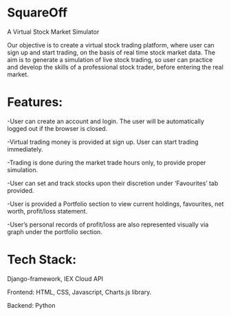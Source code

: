 # SquareOff
A Virtual Stock Market Simulator

Our objective is to create a virtual stock trading platform, where user can sign 
up and start trading, on the basis of real time stock market data. The aim is to 
generate a simulation of live stock trading, so user can practice and develop 
the skills of a professional stock trader, before entering the real market. 


# Features:

-User can create an account and login. The user will be automatically 
logged out if the browser is closed.

-Virtual trading money is provided at sign up. User can start trading 
immediately.

-Trading is done during the market trade hours only, to provide 
proper simulation.

-User can set and track stocks upon their discretion under ‘Favourites’ 
tab provided.

-User is provided a Portfolio section to view current holdings, favourites, 
net worth, profit/loss statement.

-User’s personal records of profit/loss are also represented visually via 
graph under the portfolio section.


# Tech Stack:

Django-framework, IEX Cloud API

Frontend: HTML, CSS, Javascript, Charts.js library.

Backend: Python
